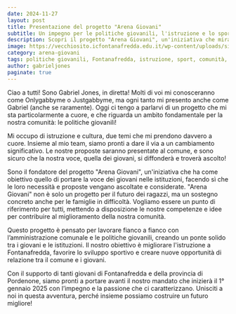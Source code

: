 ```yaml
--- 
date: 2024-11-27 
layout: post 
title: Presentazione del progetto "Arena Giovani" 
subtitle: Un impegno per le politiche giovanili, l'istruzione e lo sport a Fontanafredda 
description: Scopri il progetto "Arena Giovani", un'iniziativa che mira a dare voce ai giovani, migliorare l'istruzione e favorire la collaborazione tra il comune e i ragazzi di Fontanafredda e provincia. Il mandato partirà il 1° gennaio 2025! 
image: https://vecchiosito.icfontanafredda.edu.it/wp-content/uploads/sites/272/marconi-5slider.jpg 
category: arena-giovani 
tags: politiche giovanili, Fontanafredda, istruzione, sport, comunità, giovani, progetto, 2025 
author: gabrieljones 
paginate: true 
--- 
```


Ciao a tutti! Sono Gabriel Jones, in diretta!
Molti di voi mi conosceranno come Onlygabbyme o Justgabbyme, ma ogni tanto mi presento anche come Gabriel (anche se raramente). Oggi ci tengo a parlarvi di un progetto che mi sta particolarmente a cuore, e che riguarda un ambito fondamentale per la nostra comunità: le politiche giovanili!

Mi occupo di istruzione e cultura, due temi che mi prendono davvero a cuore. Insieme al mio team, siamo pronti a dare il via a un cambiamento significativo. Le nostre proposte saranno presentate al comune, e sono sicuro che la nostra voce, quella dei giovani, si diffonderà e troverà ascolto!

Sono il fondatore del progetto "Arena Giovani", un'iniziativa che ha come obiettivo quello di portare la voce dei giovani nelle istituzioni, facendo sì che le loro necessità e proposte vengano ascoltate e considerate. "Arena Giovani" non è solo un progetto per il futuro dei ragazzi, ma un sostegno concreto anche per le famiglie in difficoltà. Vogliamo essere un punto di riferimento per tutti, mettendo a disposizione le nostre competenze e idee per contribuire al miglioramento della nostra comunità.

Questo progetto è pensato per lavorare fianco a fianco con l’amministrazione comunale e le politiche giovanili, creando un ponte solido tra i giovani e le istituzioni. Il nostro obiettivo è migliorare l'istruzione a Fontanafredda, favorire lo sviluppo sportivo e creare nuove opportunità di relazione tra il comune e i giovani.

Con il supporto di tanti giovani di Fontanafredda e della provincia di Pordenone, siamo pronti a portare avanti il nostro mandato che inizierà il 1° gennaio 2025 con l’impegno e la passione che ci caratterizzano. Unisciti a noi in questa avventura, perché insieme possiamo costruire un futuro migliore!


